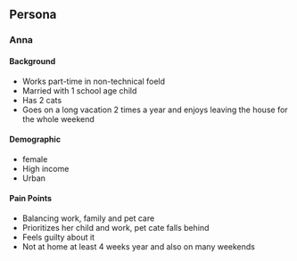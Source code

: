 ## Persona
### Anna 
#### Background
 - Works part-time in non-technical foeld
 - Married with 1 school age child
 - Has 2 cats
 - Goes on a long vacation 2 times a year and enjoys leaving the house for the whole weekend

#### Demographic
 - female
 - High income
 - Urban

#### Pain Points
 - Balancing work, family and pet care
 - Prioritizes her child and work, pet cate falls behind
 - Feels guilty about it
 - Not at home at least 4 weeks year and also on many weekends
